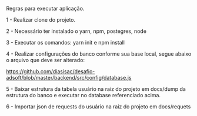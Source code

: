 Regras para executar aplicação.

1 - Realizar clone do projeto.

2 - Necessário ter instalado o yarn, npm, postegres, node

3 - Executar os comandos: yarn init e npm install

4 - Realizar configurações do banco conforme sua base local, segue abaixo o arquivo que deve ser alterado:

  https://github.com/diasisac/desafio-adsoft/blob/master/backend/src/config/database.js

5 - Baixar estrutura da tabela usuário na raiz do projeto em docs/dump da estrutura do banco e executar no database referenciado acima.

6 - Importar json de requests do usuário na raiz do projeto em docs/requets
